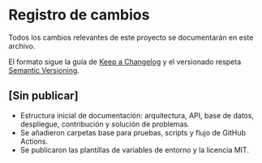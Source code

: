 # Registro de cambios

Todos los cambios relevantes de este proyecto se documentarán en este archivo.

El formato sigue la guía de [Keep a Changelog](https://keepachangelog.com/es-ES/1.1.0/)
y el versionado respeta [Semantic Versioning](https://semver.org/lang/es/spec/v2.0.0.html).

## [Sin publicar]

- Estructura inicial de documentación: arquitectura, API, base de datos, despliegue, contribución y solución de problemas.
- Se añadieron carpetas base para pruebas, scripts y flujo de GitHub Actions.
- Se publicaron las plantillas de variables de entorno y la licencia MIT.
